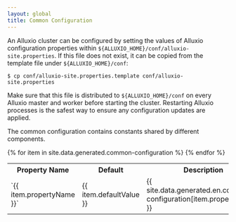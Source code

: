 ```yaml
---
layout: global
title: Common Configuration
---
```


An Alluxio cluster can be configured by setting the values of Alluxio
configuration properties within
`${ALLUXIO_HOME}/conf/alluxio-site.properties`. If this file does not exist, it can be copied from the template file under `${ALLUXIO_HOME}/conf`:

```shell
$ cp conf/alluxio-site.properties.template conf/alluxio-site.properties
```

Make sure that this file is distributed to `${ALLUXIO_HOME}/conf` on every Alluxio master
and worker before starting the cluster.
Restarting Alluxio processes is the safest way to ensure any configuration updates are applied.

The common configuration contains constants shared by different components.

<table class="table table-striped">
<tr><th>Property Name</th><th>Default</th><th>Description</th></tr>
{% for item in site.data.generated.common-configuration %}
  <tr>
    <td markdown="span"><a class="anchor" name="{{ item.propertyName }}"></a> `{{ item.propertyName }}`</td>
    <td>{{ item.defaultValue }}</td>
    <td>{{ site.data.generated.en.common-configuration[item.propertyName] }}</td>
  </tr>
{% endfor %}
</table>